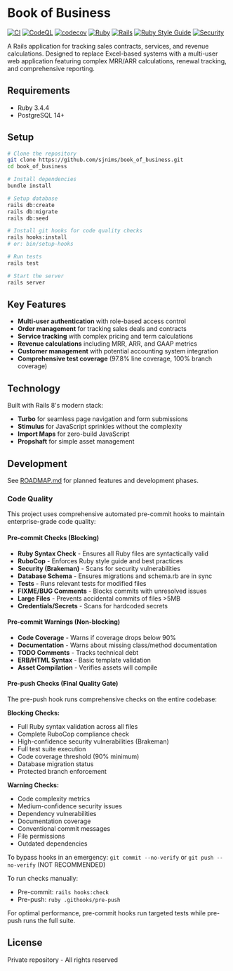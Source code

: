 # Book of Business

[![CI](https://github.com/sjnims/book_of_business/actions/workflows/ci.yml/badge.svg)](https://github.com/sjnims/book_of_business/actions/workflows/ci.yml)
[![CodeQL](https://github.com/sjnims/book_of_business/actions/workflows/codeql.yml/badge.svg)](https://github.com/sjnims/book_of_business/actions/workflows/codeql.yml)
[![codecov](https://codecov.io/gh/sjnims/book_of_business/graph/badge.svg?token=mzBScx1grB)](https://codecov.io/gh/sjnims/book_of_business)
[![Ruby](https://img.shields.io/badge/Ruby-3.4.4-red.svg)](https://www.ruby-lang.org)
[![Rails](https://img.shields.io/badge/Rails-8.0.2-red.svg)](https://rubyonrails.org)
[![Ruby Style Guide](https://img.shields.io/badge/code_style-rubocop-brightgreen.svg)](https://github.com/rubocop/rubocop)
[![Security](https://img.shields.io/badge/Security-Brakeman%20%2B%20CodeQL-green.svg)](.github/SECURITY.md)

A Rails application for tracking sales contracts, services, and revenue calculations. Designed to replace Excel-based systems with a multi-user web application featuring complex MRR/ARR calculations, renewal tracking, and comprehensive reporting.

## Requirements

* Ruby 3.4.4
* PostgreSQL 14+

## Setup

```bash
# Clone the repository
git clone https://github.com/sjnims/book_of_business.git
cd book_of_business

# Install dependencies
bundle install

# Setup database
rails db:create
rails db:migrate
rails db:seed

# Install git hooks for code quality checks
rails hooks:install
# or: bin/setup-hooks

# Run tests
rails test

# Start the server
rails server
```

## Key Features

* **Multi-user authentication** with role-based access control
* **Order management** for tracking sales deals and contracts
* **Service tracking** with complex pricing and term calculations
* **Revenue calculations** including MRR, ARR, and GAAP metrics
* **Customer management** with potential accounting system integration
* **Comprehensive test coverage** (97.8% line coverage, 100% branch coverage)

## Technology

Built with Rails 8's modern stack:

* **Turbo** for seamless page navigation and form submissions
* **Stimulus** for JavaScript sprinkles without the complexity
* **Import Maps** for zero-build JavaScript
* **Propshaft** for simple asset management

## Development

See [ROADMAP.md](ROADMAP.md) for planned features and development phases.

### Code Quality

This project uses comprehensive automated pre-commit hooks to maintain enterprise-grade code quality:

#### Pre-commit Checks (Blocking)

* **Ruby Syntax Check** - Ensures all Ruby files are syntactically valid
* **RuboCop** - Enforces Ruby style guide and best practices
* **Security (Brakeman)** - Scans for security vulnerabilities
* **Database Schema** - Ensures migrations and schema.rb are in sync
* **Tests** - Runs relevant tests for modified files
* **FIXME/BUG Comments** - Blocks commits with unresolved issues
* **Large Files** - Prevents accidental commits of files >5MB
* **Credentials/Secrets** - Scans for hardcoded secrets

#### Pre-commit Warnings (Non-blocking)

* **Code Coverage** - Warns if coverage drops below 90%
* **Documentation** - Warns about missing class/method documentation
* **TODO Comments** - Tracks technical debt
* **ERB/HTML Syntax** - Basic template validation
* **Asset Compilation** - Verifies assets will compile

#### Pre-push Checks (Final Quality Gate)

The pre-push hook runs comprehensive checks on the entire codebase:

**Blocking Checks:**

* Full Ruby syntax validation across all files
* Complete RuboCop compliance check
* High-confidence security vulnerabilities (Brakeman)
* Full test suite execution
* Code coverage threshold (90% minimum)
* Database migration status
* Protected branch enforcement

**Warning Checks:**

* Code complexity metrics
* Medium-confidence security issues
* Dependency vulnerabilities
* Documentation coverage
* Conventional commit messages
* File permissions
* Outdated dependencies

To bypass hooks in an emergency: `git commit --no-verify` or `git push --no-verify` (NOT RECOMMENDED)

To run checks manually:

* Pre-commit: `rails hooks:check`
* Pre-push: `ruby .githooks/pre-push`

For optimal performance, pre-commit hooks run targeted tests while pre-push runs the full suite.

## License

Private repository - All rights reserved
